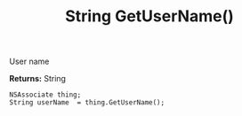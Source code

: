 ﻿---
uid: crmscript_ref_NSAssociate_GetUserName
title: String GetUserName()
intellisense: NSAssociate.GetUserName
keywords: NSAssociate, GetUserName
so.topic: reference
---

User name

**Returns:** String


```crmscript
NSAssociate thing;
String userName  = thing.GetUserName();
```


